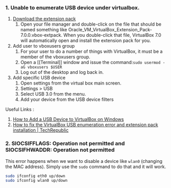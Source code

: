 ### 1. Unable to enumerate USB device under virtualbox.

1. [Download the extension pack](https://download.virtualbox.org/virtualbox/7.0.2/Oracle_VM_VirtualBox_Extension_Pack-7.0.2.vbox-extpack)
	1. Open your file manager and double-click on the file that should be named something like Oracle_VM_VirtualBox_Extension_Pack-7.0.0.vbox-extpack. When you double-click that file, VirtualBox 7.0 will automatically open and install the extension pack for you.
2. Add user to vboxusers group
	1. For your user to do a number of things with VirtualBox, it must be a member of the vboxusers group.
	2. Open a [[Terminal]] window and issue the command:`sudo usermod -aG vboxusers $USER`
	3. Log out of the desktop and log back in.
3. Add specific USB device
	1. Open settings from the virtual box main screen. 
	2. Settings > USB
	3. Select USB 3.0 from the menu.
	4. Add your device from the USB device filters

Useful Links : 
1. [How to Add a USB Device to VirtualBox on Windows](https://www.makeuseof.com/windows-virtualbox-add-usb/)
2. [How to fix the VirtualBox USB enumeration error and extension pack installation | TechRepublic](https://www.techrepublic.com/article/fix-virtualbox-usb-error/)
### 2. SIOCSIFFLAGS: Operation not permitted and SIOCSIFHWADDR: Operation not permitted

This error happens when we want to disable a device like `wlan0` (changing the MAC address). Simply use the `sudo` command to do that and it will work.
```bash
sudo ifconfig eth0 up/down
sudo ifconfig wlan0 up/down
```

